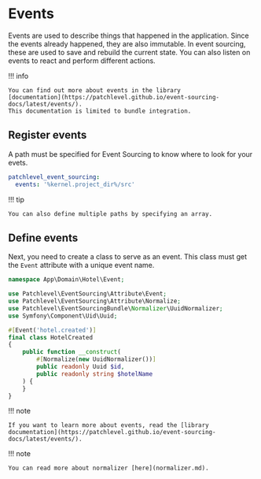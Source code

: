 # Events

Events are used to describe things that happened in the application. 
Since the events already happened, they are also immutable. 
In event sourcing, these are used to save and rebuild the current state. 
You can also listen on events to react and perform different actions.

!!! info

    You can find out more about events in the library 
    [documentation](https://patchlevel.github.io/event-sourcing-docs/latest/events/). 
    This documentation is limited to bundle integration.

## Register events

A path must be specified for Event Sourcing to know where to look for your evets.

```yaml
patchlevel_event_sourcing:
  events: '%kernel.project_dir%/src'
```

!!! tip

    You can also define multiple paths by specifying an array.

## Define events

Next, you need to create a class to serve as an event.
This class must get the `Event` attribute with a unique event name.

```php
namespace App\Domain\Hotel\Event;

use Patchlevel\EventSourcing\Attribute\Event;
use Patchlevel\EventSourcing\Attribute\Normalize;
use Patchlevel\EventSourcingBundle\Normalizer\UuidNormalizer;
use Symfony\Component\Uid\Uuid;

#[Event('hotel.created')]
final class HotelCreated
{
    public function __construct(
        #[Normalize(new UuidNormalizer())]
        public readonly Uuid $id, 
        public readonly string $hotelName
    ) {
    }
}
```

!!! note

    If you want to learn more about events, read the [library documentation](https://patchlevel.github.io/event-sourcing-docs/latest/events/).

!!! note

    You can read more about normalizer [here](normalizer.md).